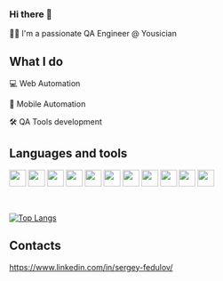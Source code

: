 ### Hi there 👋

👨‍💻 I'm a passionate QA Engineer @ Yousician

## What I do

💻 Web Automation

📱 Mobile Automation

🛠 QA Tools development

## Languages and tools

<code><img height="30" src="https://upload.wikimedia.org/wikipedia/commons/1/1f/Python_logo_01.svg"></code>
<code><img height="30" src="https://cdn.jsdelivr.net/gh/devicons/devicon/icons/java/java-original-wordmark.svg"></code>
<code><img height="30" src="https://cdn.jsdelivr.net/gh/devicons/devicon/icons/kotlin/kotlin-original.svg"></code>
<code><img height="30" src="https://selenium.dev/images/selenium_logo_square_green.png"></code>
<code><img height="30" src="https://developer.android.com/images/training/testing/espresso.png"></code>
<code><img height="30" src="https://brandslogos.com/wp-content/uploads/images/large/appium-logo.png"></code>
<code><img height="30" src="https://avatars.githubusercontent.com/u/19369327?s=200&v=4"></code>
<code><img height="30" src="https://w7.pngwing.com/pngs/928/911/png-transparent-junit-software-testing-spring-framework-unit-testing-java-others-miscellaneous-text-trademark-thumbnail.png"></code>
<code><img height="30" src="https://cdn.jsdelivr.net/gh/devicons/devicon/icons/jenkins/jenkins-original.svg"></code>
<code><img height="30" src="https://img.stackshare.io/service/40202/default_48abe5208fc58ffa608d65592ad0f588ebc04746.png"></code>
<code><img height="30" src="https://seeklogo.com/images/R/robot-framework-logo-FED576FF0B-seeklogo.com.png"></code>

<br>

[![Top Langs](https://github-readme-stats.vercel.app/api/top-langs/?username=fedulovs)](https://github.com/anuraghazra/github-readme-stats)
## Contacts

https://www.linkedin.com/in/sergey-fedulov/
